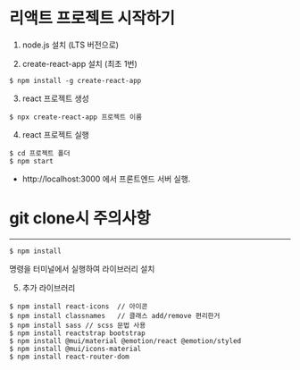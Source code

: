 
# 리액트 프로젝트 시작하기

1. node.js 설치 (LTS 버전으로)

2. create-react-app 설치 (최초 1번)
```
$ npm install -g create-react-app
```

3. react 프로젝트 생성
```
$ npx create-react-app 프로젝트 이름
```

4. react 프로젝트 실행
```
$ cd 프로젝트 폴더
$ npm start
```

- http://localhost:3000 에서 프론트엔드 서버 실행.


# git clone시 주의사항
---
```
$ npm install
```
명령을 터미널에서 실행하여 라이브러리 설치


5. 추가 라이브러리
```
$ npm install react-icons  // 아이콘
$ npm install classnames   // 클래스 add/remove 편리한거
$ npm install sass // scss 문법 사용
$ npm install reactstrap bootstrap
$ npm install @mui/material @emotion/react @emotion/styled
$ npm install @mui/icons-material
$ npm install react-router-dom
```